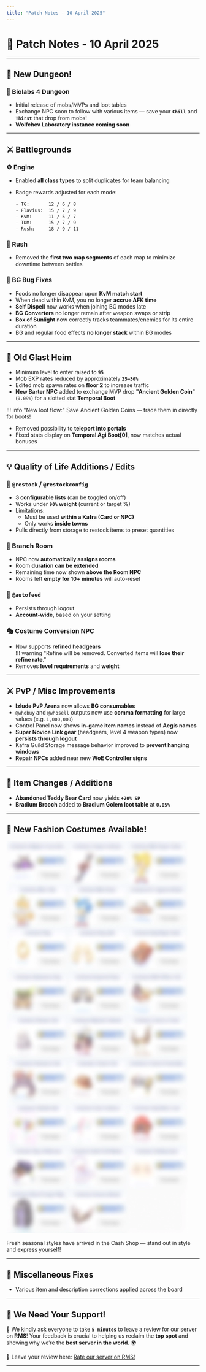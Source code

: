 ```yaml
---
title: "Patch Notes - 10 April 2025"
---
```


# 📝 **Patch Notes - 10 April 2025**

---

## 🧪 **New Dungeon!**

### 🔬 Biolabs 4 Dungeon
- Initial release of mobs/MVPs and loot tables  
- Exchange NPC soon to follow with various items — save your **`Chill`** and **`Thirst`** that drop from mobs!  
- **Wolfchev Laboratory instance coming soon**

---

## ⚔️ **Battlegrounds**

### ⚙️ Engine
- Enabled **all class types** to split duplicates for team balancing  
- Badge rewards adjusted for each mode:

    ```
    - TG:       12 / 6 / 8
    - Flavius:  15 / 7 / 9
    - KvM:      11 / 5 / 7
    - TDM:      15 / 7 / 9
    - Rush:     18 / 9 / 11
    ```

### 🚀 Rush
- Removed the **first two map segments** of each map to minimize downtime between battles

### 🐞 BG Bug Fixes
- Foods no longer disappear upon **KvM match start**
- When dead within KvM, you no longer **accrue AFK time**
- **Self Dispell** now works when joining BG modes late
- **BG Converters** no longer remain after weapon swaps or strip
- **Box of Sunlight** now correctly tracks teammates/enemies for its entire duration
- BG and regular food effects **no longer stack** within BG modes

---

## 🏰 **Old Glast Heim**

- Minimum level to enter raised to **`95`**
- Mob EXP rates reduced by approximately **`25–30%`**
- Edited mob spawn rates on **floor 2** to increase traffic
- **New Barter NPC** added to exchange MVP drop **"Ancient Golden Coin"** (`0.09%`) for a slotted stat **Temporal Boot**

!!! info "New loot flow:"
    Save Ancient Golden Coins — trade them in directly for boots!

- Removed possibility to **teleport into portals**
- Fixed stats display on **Temporal Agi Boot[0]**, now matches actual bonuses

---

## 💡 **Quality of Life Additions / Edits**

### 🔁 `@restock` / `@restockconfig`
- **3 configurable lists** (can be toggled on/off)  
- Works under **`90%` weight** (current or target %)  
- Limitations:
  - Must be used **within a Kafra (Card or NPC)**  
  - Only works **inside towns**
- Pulls directly from storage to restock items to preset quantities

### 🌱 Branch Room
- NPC now **automatically assigns rooms**
- Room **duration can be extended**
- Remaining time now shown **above the Room NPC**
- Rooms left **empty for 10+ minutes** will auto-reset

### 🐾 `@autofeed`
- Persists through logout  
- **Account-wide**, based on your setting

### 🎭 Costume Conversion NPC
- Now supports **refined headgears**  
!!! warning "Refine will be removed. Converted items will **lose their refine rate**."
- Removes **level requirements** and **weight**

---

## ⚔️ **PvP / Misc Improvements**

- **Izlude PvP Arena** now allows **BG consumables**
- `@whobuy` and `@whosell` outputs now use **comma formatting** for large values (e.g. `1,000,000`)
- Control Panel now shows **in-game item names** instead of **Aegis names**
- **Super Novice Link gear** (headgears, level 4 weapon types) now **persists through logout**
- Kafra Guild Storage message behavior improved to **prevent hanging windows**
- **Repair NPCs** added near new **WoE Controller signs**

---

## 🎁 **Item Changes / Additions**

- **Abandoned Teddy Bear Card** now yields **`+20% SP`**
- **Bradium Brooch** added to **Bradium Golem loot table** at **`0.05%`**

---

## 👗 **New Fashion Costumes Available!**

![New Costumes Preview](img/04102025-cashshop.webp)

Fresh seasonal styles have arrived in the Cash Shop — stand out in style and express yourself!

---

## 🐛 **Miscellaneous Fixes**

- Various item and description corrections applied across the board  

---

## 🌟 **We Need Your Support!**

💬 We kindly ask everyone to take **`5 minutes`** to leave a review for our server on **RMS**! Your feedback is crucial to helping us reclaim the **top spot** and showing why we’re the **best server in the world**. 🌍

📢 Leave your review here: [Rate our server on RMS!](https://ratemyserver.net/index.php?page=detailedlistserver&serid=22102&itv=6&url_sname=UARO%20World%20of%20your%20dream)


---
